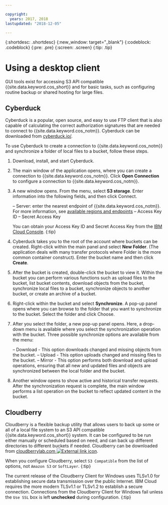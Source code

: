 ```yaml
---

copyright:
  years: 2017, 2018
lastupdated: "2018-12-05"

---
```

{:shortdesc: .shortdesc}
{:new_window: target="_blank"}
{:codeblock: .codeblock}
{:pre: .pre}
{:screen: .screen}
{:tip: .tip}


# Using a desktop client

GUI tools exist for accessing S3 API compatible {{site.data.keyword.cos_short}} and for basic tasks, such as configuring routine backup or shared hosting for large files.

## Cyberduck

Cyberduck is a popular, open source, and easy to use FTP client that is also capable of calculating the correct authorization signatures that are needed to connect to {{site.data.keyword.cos_notm}}.  Cyberduck can be downloaded from [cyberduck.io/](https://cyberduck.io/).

To use Cyberduck to create a connection to {{site.data.keyword.cos_notm}} and synchronize a folder of local files to a bucket, follow these steps.

 1. Download, install, and start Cyberduck.
 2. The main window of the application opens, where you can create a connection to {{site.data.keyword.cos_notm}}. Click **Open Connection** to configure a connection to {{site.data.keyword.cos_notm}}.
 3. A new window opens. From the menu, select **S3 storage**. Enter information into the following fields, and then click Connect.
 
   	– Server: enter the nearest endpoint of {{site.data.keyword.cos_notm}}. For more information, see [available regions and endpoints](endpoints.html)
    – Access Key ID
   	– Secret Access Key

    You can obtain your Access Key ID and Secret Access Key from the [IBM Cloud Console](https://control.bluemix.net/).
    {:tip}

 4. Cyberduck takes you to the root of the account where buckets can be created. Right-click within the main panel and select **New Folder**. (The application deals with many transfer protocols where Folder is the more common container construct). Enter the bucket name and then click **Create**.
 5. After the bucket is created, double-click the bucket to view it. Within the bucket you can perform various functions such as upload files to the bucket, list bucket contents, download objects from the bucket, synchronize local files to a bucket, synchronize objects to another bucket, or create an archive of a bucket.
 6. Right-click within the bucket and select **Synchronize**. A pop-up panel opens where you can browse to the folder that you want to synchronize to the bucket. Select the folder and click Choose.
 7. After you select the folder, a new pop-up panel opens. Here, a drop-down menu is available where you select the synchronization operation with the bucket. Three possible synchronize options are available from the menu:

 	– Download - This option downloads changed and missing objects from the bucket.
 	– Upload - This option uploads changed and missing files to the bucket.
 	– Mirror - This option performs both download and upload operations, ensuring that all new and updated files and objects are synchronized between the local folder and the bucket.

 8. Another window opens to show active and historical transfer requests. After the synchronization request is complete, the main window performs a list operation on the bucket to reflect updated content in the bucket.

## Cloudberry

Cloudberry is a flexible backup utility that allows users to back up some or all of a local file system to an S3 API compatible {{site.data.keyword.cos_short}} system. It can be configured to be run either manually or scheduled based on need, and can back up different directories to different buckets if needed. Cloudberry can be downloaded from [cloudberrylab.com ![External link icon](../../icons/launch-glyph.svg "External link icon")](http://www.cloudberrylab.com/).

When you configure Cloudberry, select `S3 Compatible` from the list of options, not `Amazon S3` or `SoftLayer`.
{:tip}

The current release of the Cloudberry Client for Windows uses TLSv1.0 for establishing secure data transmission over the public Internet. IBM Cloud requires the more modern TLSv1.1 or TLSv1.2 to establish a secure connection. Connections from the Cloudberry Client for Windows fail unless the `Use SSL` box is left **unchecked** during configuration.
{:tip}
